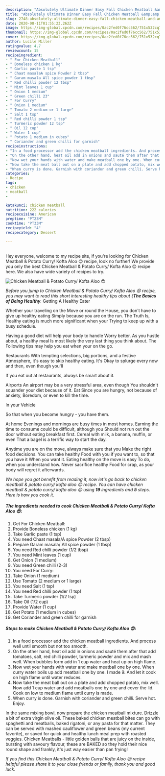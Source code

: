 ```yaml
---
description: "Absolutely Ultimate Dinner Easy Fall Chicken Meatball &amp;amp; Potato Curry/ Kofta Aloo 😍"
title: "Absolutely Ultimate Dinner Easy Fall Chicken Meatball &amp;amp; Potato Curry/ Kofta Aloo 😍"
slug: 2748-absolutely-ultimate-dinner-easy-fall-chicken-meatball-and-amp-potato-curry-kofta-aloo
date: 2020-08-11T01:55:23.262Z
image: https://img-global.cpcdn.com/recipes/0ac2fed0f76cc562/751x532cq70/chicken-meatball-potato-curry-kofta-aloo-😍-recipe-main-photo.jpg
thumbnail: https://img-global.cpcdn.com/recipes/0ac2fed0f76cc562/751x532cq70/chicken-meatball-potato-curry-kofta-aloo-😍-recipe-main-photo.jpg
cover: https://img-global.cpcdn.com/recipes/0ac2fed0f76cc562/751x532cq70/chicken-meatball-potato-curry-kofta-aloo-😍-recipe-main-photo.jpg
author: Lucile Miller
ratingvalue: 4.7
reviewcount: 15
recipeingredient:
- " For Chicken Meatball"
- " Boneless chicken 1 kg"
- " Garlic paste 1 tsp"
- " Chaat masalaA spice Powder 2 tbsp"
- " Garam masala All spice powder 1 tbsp"
- " Red chilli powder 12 tbsp"
- " Mint leaves 1 cup"
- " Onion 1 medium"
- " Green chilli 23"
- " For Curry"
- " Onion 1 medium"
- " Tomato 2 medium or 1 large"
- " Salt 1 tsp"
- " Red chilli powder 1 tsp"
- " Turmeric powder 12 tsp"
- " Oil 12 cup"
- " Water 1 cup"
- " Potato 1 medium in cubes"
- " Coriander and green chilli for garnish"
recipeinstructions:
- "In a food processor add the chicken meatball ingredients. And process well until smooth but not too smooth."
- "On the other hand, heat oil add in onions and sauté them after that add tomatoes, salt, red chilli powder, turmeric powder and mix and mash well. When bubbles form add in 1 cup water and heat up on high flame."
- "Now wet your hands with water and make meatball one by one. When curry water boils up add meatball one by one. I made 9. And let it cook on high flame until water reduces."
- "Now take the meat ball out on a plate and add chopped potato, mix well. Now add 1 cup water and add meatballs one by one and cover the lid. Cook on low to medium flame until curry is made."
- "When curry is done. Garnish with coriander and green chilli. Serve hot. Enjoy."
categories:
- Recipe
tags:
- chicken
- meatball
- 

katakunci: chicken meatball  
nutrition: 222 calories
recipecuisine: American
preptime: "PT23M"
cooktime: "PT33M"
recipeyield: "4"
recipecategory: Dessert

---
```

<br>
Hey everyone, welcome to my recipe site, if you're looking for Chicken Meatball &amp; Potato Curry/ Kofta Aloo 😍 recipe, look no further! We provide you only the best Chicken Meatball &amp; Potato Curry/ Kofta Aloo 😍 recipe here. We also have wide variety of recipes to try.
<br>


![Chicken Meatball &amp; Potato Curry/ Kofta Aloo 😍](https://img-global.cpcdn.com/recipes/0ac2fed0f76cc562/751x532cq70/chicken-meatball-potato-curry-kofta-aloo-😍-recipe-main-photo.jpg)

<i>Before you jump to Chicken Meatball &amp; Potato Curry/ Kofta Aloo 😍 recipe, you may want to read this short interesting healthy tips about {<strong>The Basics of Being Healthy</strong>.</i>
Getting A Healthy Eater

Whether your traveling on the Move or round the
House, you don't have to give up healthy eating
Simply because you are on the run. The Truth Is,
Healthy eating is much more significant when your
Trying to keep up with a busy schedule.

Having a good diet will help your body to handle
Worry better. As you hustle about, a healthy meal
Is most likely the very last thing you think about. The
Following tips may help you eat when your on the go.

Restaurants
With tempting selections, big portions, and a festive
Atmosphere, it's easy to skip healthy eating. It's
Okay to splurge every now and then, even though you'll

If you eat out at restaurants, always be smart
about it.

Airports
An airport may be a very stressful area, even though 
You shouldn't squander your diet because of it. Eat
Since you are hungry, not because of anxiety,
Boredom, or even to kill the time.

In your Vehicle 

So that when you become hungry - you have them.

At home
Evenings and mornings are busy times in most homes.
Earning the time to consume could be difficult, although you
Should not run out the door without eating breakfast
first. Cereal with milk, a banana, muffin, or even
That a bagel is a terrific way to start the day.

Anytime you are on the move, always make sure that you
Make the right food decisions. You can take healthy
Food with you if you want to, so that you have it
When you want it. Eating healthy on the move is easy
To do, when you understand how. Never sacrifice healthy
Food for crap, as your body will regret it afterwards.


<i>We hope you got benefit from reading it, now let's go back to chicken meatball &amp; potato curry/ kofta aloo 😍 recipe. You can have chicken meatball &amp; potato curry/ kofta aloo 😍 using <strong>19</strong> ingredients and <strong>5</strong> steps. Here is how you cook it.
</i>

##### The ingredients needed to cook Chicken Meatball &amp; Potato Curry/ Kofta Aloo 😍:

1. Get  For Chicken Meatball:
1. Provide  Boneless chicken (1 kg)
1. Take  Garlic paste (1 tsp)
1. You need  Chaat masala/A spice Powder (2 tbsp)
1. Prepare  Garam masala/ All spice powder (1 tbsp)
1. You need  Red chilli powder (1/2 tbsp)
1. You need  Mint leaves (1 cup)
1. Get  Onion (1 medium)
1. You need  Green chilli (2-3)
1. You need  For Curry:
1. Take  Onion (1 medium)
1. Use  Tomato (2 medium or 1 large)
1. You need  Salt (1 tsp)
1. You need  Red chilli powder (1 tsp)
1. Take  Turmeric powder (1/2 tsp)
1. Take  Oil (1/2 cup)
1. Provide  Water (1 cup)
1. Get  Potato (1 medium in cubes)
1. Get  Coriander and green chilli for garnish


##### Steps to make Chicken Meatball &amp; Potato Curry/ Kofta Aloo 😍:

1. In a food processor add the chicken meatball ingredients. And process well until smooth but not too smooth.
1. On the other hand, heat oil add in onions and sauté them after that add tomatoes, salt, red chilli powder, turmeric powder and mix and mash well. When bubbles form add in 1 cup water and heat up on high flame.
1. Now wet your hands with water and make meatball one by one. When curry water boils up add meatball one by one. I made 9. And let it cook on high flame until water reduces.
1. Now take the meat ball out on a plate and add chopped potato, mix well. Now add 1 cup water and add meatballs one by one and cover the lid. Cook on low to medium flame until curry is made.
1. When curry is done. Garnish with coriander and green chilli. Serve hot. Enjoy.


In the same mixing bowl, now prepare the chicken meatball mixture. Drizzle a bit of extra virgin olive oil. These baked chicken meatball bites can go with spaghetti and meatballs, baked rigatoni, or any pasta for that matter. They can be served with mashed cauliflower and green beans (my current favorite), or saved for quick and healthy lunch meal prep with roasted veggies. Chicken Meatballs - little golden balls that are juicy on the inside, bursting with savoury flavour, these are BAKED so they hold their nice round shape and frankly, it&#39;s just way easier than pan frying! 

<i>If you find this Chicken Meatball &amp; Potato Curry/ Kofta Aloo 😍 recipe helpful please share it to your close friends or family, thank you and good luck.</i>
